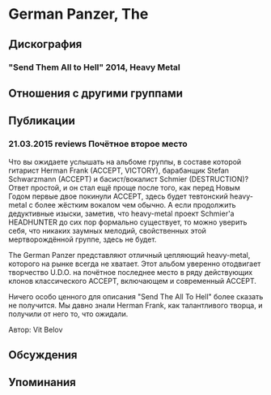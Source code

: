 # German Panzer, The



## Дискография

### "Send Them All to Hell" 2014, Heavy Metal




## Отношения с другими группами


## Публикации

### 21.03.2015 reviews Почётное второе место

<P>Что вы ожидаете услышать на альбоме группы, в составе которой гитарист Herman Frank (ACCEPT, VICTORY), барабанщик Stefan Schwarzmann (ACCEPT) и басист/вокалист Schmier (DESTRUCTION)? Ответ простой, и он стал ещё проще после того, как перед Новым Годом первые двое покинули ACCEPT, здесь будет тевтонский heavy-metal с более жёстким вокалом чем обычно. А если продолжить дедуктивные изыски, заметив, что heavy-metal проект Schmier'а HEADHUNTER до сих пор формально существует, то можно уверить себя, что никаких заумных мелодий, свойственных этой мертворождённой группе, здесь не будет. </P>
<P>The German Panzer представляют отличный цепляющий heavy-metal, которого на рынке всегда не хватает. Этот альбом уверенно отодвигает творчество U.D.O. на почётное последнее место в ряду действующих клонов классического ACCEPT, включающем и современный ACCEPT. </P>
<P>Ничего особо ценного для описания "Send The All To Hell" более сказать не получится. Мы давно знали Herman Frank, как талантливого творца, и получили от него то, что ожидали.</P>
Автор: Vit Belov


## Обсуждения


## Упоминания


